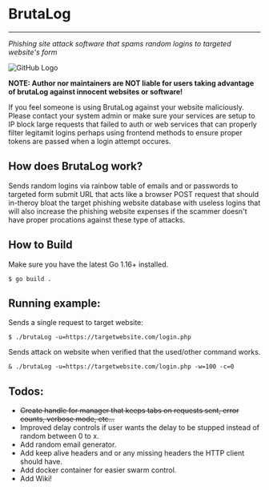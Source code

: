 # BrutaLog
---

*Phishing site attack software that spams random logins to targeted website's form*

![GitHub Logo](/preview.gif)

**NOTE: Author nor maintainers are NOT liable for users taking advantage of brutaLog against innocent websites or software!**

If you feel someone is using BrutaLog against your website maliciously. Please contact your system admin or make sure your services are setup to IP block large requests that failed to auth or web services that can properly filter legitamit logins perhaps using frontend methods to ensure proper tokens are passed when a login attempt occures.

## How does BrutaLog work?

Sends random logins via rainbow table of emails and or passwords to targeted form submit URL that acts like a browser POST request that should in-theroy bloat the target phishing website database with useless logins that will also increase the phishing website expenses if the scammer doesn't have proper procations against these type of attacks.

## How to Build

Make sure you have the latest Go 1.16+ installed.

`$ go build .`

## Running example:

Sends a single request to target website:

`$ ./brutaLog -u=https://targetwebsite.com/login.php`

Sends attack on website when verified that the used/other command works.

`& ./brutaLog -u=https://targetwebsite.com/login.php -w=100 -c=0`


## Todos:

* ~~Create handle for manager that keeps tabs on requests sent, error counts, verbose mode, etc...~~
* Improved delay controls if user wants the delay to be stupped instead of random between 0 to x.
* Add random email generator.
* Add keep alive headers and or any missing headers the HTTP client should have.
* Add docker container for easier swarm control.
* Add Wiki!
